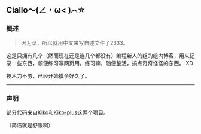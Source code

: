 ## Ciallo～(∠・ω< )⌒☆

### 概述

> 因为菜，所以就用中文来写自述文件了2333。

这是只拥有几个（然而现在还是连几个都没有）编程新人的组的组内博客，用来记录一些东西，顺便练习写网页用。练习嘛，随便整活，搞点奇奇怪怪的东西。 XD

技术力不够，已经开始摸余好久了。

---

### 声明

部分代码来自[Kiko](https://github.com/gfjaru/Kiko)和[Kiko-plus](https://github.com/aweekj/Kiko-plus)这两个项目。

（简洁就是舒服啊）

